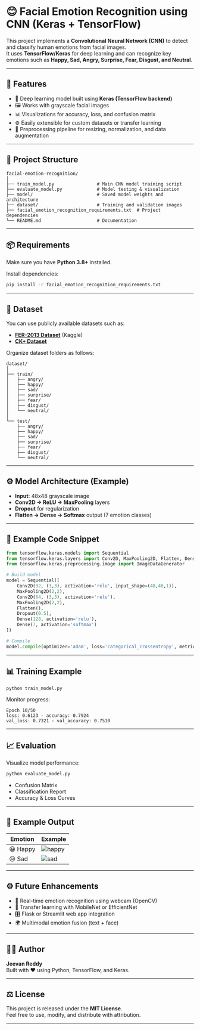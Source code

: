 # 😊 Facial Emotion Recognition using CNN (Keras + TensorFlow)

This project implements a **Convolutional Neural Network (CNN)** to detect and classify human emotions from facial images.  
It uses **TensorFlow/Keras** for deep learning and can recognize key emotions such as **Happy, Sad, Angry, Surprise, Fear, Disgust, and Neutral**.

---

## 🚀 Features

- 🧠 Deep learning model built using **Keras (TensorFlow backend)**
- 🖼️ Works with grayscale facial images
- 📊 Visualizations for accuracy, loss, and confusion matrix
- ⚙️ Easily extensible for custom datasets or transfer learning
- 🧩 Preprocessing pipeline for resizing, normalization, and data augmentation

---

## 🧩 Project Structure

```
facial-emotion-recognition/
│
├── train_model.py                # Main CNN model training script
├── evaluate_model.py             # Model testing & visualization
├── model/                        # Saved model weights and architecture
├── dataset/                      # Training and validation images
├── facial_emotion_recognition_requirements.txt  # Project dependencies
└── README.md                     # Documentation
```

---

## 📦 Requirements

Make sure you have **Python 3.8+** installed.

Install dependencies:
```bash
pip install -r facial_emotion_recognition_requirements.txt
```

---

## 🧠 Dataset

You can use publicly available datasets such as:

- **[FER-2013 Dataset](https://www.kaggle.com/datasets/msambare/fer2013)** (Kaggle)
- **[CK+ Dataset](https://www.kaggle.com/datasets/shawon10/ckplus)**

Organize dataset folders as follows:

```
dataset/
│
├── train/
│   ├── angry/
│   ├── happy/
│   ├── sad/
│   ├── surprise/
│   ├── fear/
│   ├── disgust/
│   └── neutral/
│
└── test/
    ├── angry/
    ├── happy/
    ├── sad/
    ├── surprise/
    ├── fear/
    ├── disgust/
    └── neutral/
```

---

## ⚙️ Model Architecture (Example)

- **Input:** 48x48 grayscale image  
- **Conv2D → ReLU → MaxPooling** layers  
- **Dropout** for regularization  
- **Flatten → Dense → Softmax** output (7 emotion classes)

---

## 🧩 Example Code Snippet

```python
from tensorflow.keras.models import Sequential
from tensorflow.keras.layers import Conv2D, MaxPooling2D, Flatten, Dense, Dropout
from tensorflow.keras.preprocessing.image import ImageDataGenerator

# Build model
model = Sequential([
    Conv2D(32, (3,3), activation='relu', input_shape=(48,48,1)),
    MaxPooling2D(2,2),
    Conv2D(64, (3,3), activation='relu'),
    MaxPooling2D(2,2),
    Flatten(),
    Dropout(0.5),
    Dense(128, activation='relu'),
    Dense(7, activation='softmax')
])

# Compile
model.compile(optimizer='adam', loss='categorical_crossentropy', metrics=['accuracy'])
```

---

## 📊 Training Example

```bash
python train_model.py
```

Monitor progress:
```
Epoch 10/50
loss: 0.6123 - accuracy: 0.7924
val_loss: 0.7321 - val_accuracy: 0.7510
```

---

## 📈 Evaluation

Visualize model performance:
```bash
python evaluate_model.py
```

- Confusion Matrix  
- Classification Report  
- Accuracy & Loss Curves  

---

## 🧠 Example Output

| Emotion | Example |
|----------|----------|
| 😀 Happy | ![happy](https://upload.wikimedia.org/wikipedia/commons/8/89/Portrait_Man_Smile.jpg) |
| 😢 Sad | ![sad](https://upload.wikimedia.org/wikipedia/commons/4/4f/Man_crying.jpg) |

---

## ⚙️ Future Enhancements

- 🔁 Real-time emotion recognition using webcam (OpenCV)
- 🧩 Transfer learning with MobileNet or EfficientNet
- 🎛️ Flask or Streamlit web app integration
- 🌍 Multimodal emotion fusion (text + face)

---

## 👨‍💻 Author

**Jeevan Reddy**  
Built with ❤️ using Python, TensorFlow, and Keras.

---

## ⚖️ License

This project is released under the **MIT License**.  
Feel free to use, modify, and distribute with attribution.

---
